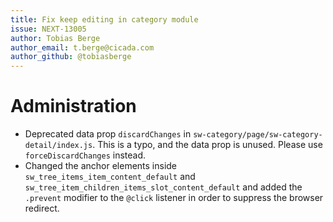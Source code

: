 ```yaml
---
title: Fix keep editing in category module
issue: NEXT-13005
author: Tobias Berge
author_email: t.berge@cicada.com 
author_github: @tobiasberge
---
```

# Administration
* Deprecated data prop `discardChanges` in `sw-category/page/sw-category-detail/index.js`. This is a typo, and the data prop is unused. Please use `forceDiscardChanges` instead.
* Changed the anchor elements inside `sw_tree_items_item_content_default` and `sw_tree_item_children_items_slot_content_default` and added the `.prevent` modifier to the `@click` listener in order to suppress the browser redirect.

